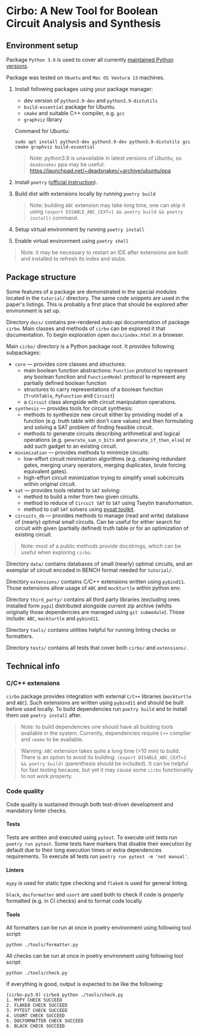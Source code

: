 # Cirbo: A New Tool for Boolean Circuit Analysis and Synthesis

## Environment setup

Package `Python 3.9` is used to cover all currently [maintained Python versions](https://devguide.python.org/versions/).

Package was tested on `Ubuntu` and `Mac OS Ventura 13` machines.

1. Install following packages using your package manager:
   - dev version of `python3.9-dev` and `python3.9-distutils`
   - `build-essential` package for Ubuntu.
   - `cmake` and suitable C++ compiler, e.g. `gcc`
   - `graphviz` library

   Command for Ubuntu:
   ```shell
   sudo apt install python3-dev python3.9-dev python3.9-distutils gcc cmake graphviz build-essential
   ```
   
   > Note: python3.9 is unavailable in latest versions of Ubuntu, so `deadsnakes`
   > ppa may be useful: https://launchpad.net/~deadsnakes/+archive/ubuntu/ppa

1. Install `poetry` ([official instruction](https://python-poetry.org/docs/)).
1. Build dist with extensions locally by running `poetry build`

   > Note: building `ABC` extension may take long time, one can skip it
   > using `(export DISABLE_ABC_CEXT=1 && poetry build && poetry install)`
   > command.

1. Setup virtual environment by running `poetry install`
1. Enable virtual environment using `poetry shell`

> Note: it may be necessary to restart an IDE after extensions
> are built and installed to refresh its index and stubs.

## Package structure

Some features of a package are demonstrated in the special modules located in
the `tutorial/` directory. The same code snippets are used in the paper's listings.
This is probably a first place that should be explored after environment is set up.

Directory `docs/` contains pre-rendered auto-api documentation of package `cirbo`.
Main classes and methods of `cirbo` can be explored it that documentation. To begin
exploration open `docs/index.html` in a browser.

Main `cirbo/` directory is a Python package root. It provides following subpackages:

- `core` &mdash; provides core classes and structures:
  - main boolean function abstractions: `Function` protocol to represent any
  boolean function and `FunctionModel` protocol to represent any partially
  defined boolean function
  - structures to carry representations of a boolean function (`TruthTable`,
  `PyFunction` and `Circuit`)
  - a `Circuit` class alongside with circuit manipulation operations.
- `synthesis` &mdash; provides tools for circuit synthesis:
  - methods to synthesize new circuit either by providing model of a function
  (e.g. truth table with don't care values) and then formulating and solving
  a SAT problem of finding feasible circuit.
  - methods to generate circuits describing arithmetical and logical operations
  (e.g. `generate_sum_n_bits` and `generate_if_then_else`) or add such gadget to
  an existing circuit.
- `minimization` &mdash; provides methods to minimize circuits:
  - low-effort circuit minimization algorithms (e.g. cleaning redundant gates,
  merging unary operators, merging duplicates, brute forcing equivalent gates).
  - high-effort circuit minimization trying to simplify small subcircuits within
  original circuit.
- `sat` &mdash; provides tools related to `SAT` solving:
  - method to build a miter from two given circuits.
  - method to reduce of `Circuit SAT` to `SAT` using Tseytin transformation.
  - method to call `SAT` solvers using [pysat toolkit](https://github.com/pysathq/pysat).
- `circuits_db` &mdash; provides methods to manage (read and write) database of
(nearly) optimal small circuits. Can be useful for either search for circuit with
given (partially defined) truth table or for an optimization of existing circuit.

> Note: most of a public methods provide docstrings, which can be useful when
> exploring `cirbo`.

Directory `data/` contains databases of small (nearly) optimal circuits, and
an exemplar of circuit encoded in BENCH format needed for `tutorial/`.

Directory `extensions/` contains C/C++ extensions written using `pybind11`.
Those extensions allow usage of `ABC` and `mockturtle` within python env.

Directory `third_party/` contains all third party libraries (excluding ones
installed form `pypi`) distributed alongside current zip archive (whilts
originally those dependencies are managed using `git submodule`). Those
include: `ABC`, `mockturtle` and `pybind11`.

Directory `tools/` contains utilities helpful for running linting checks or formatters.

Directory `tests/` contains all tests that cover both `cirbo/` and `extensions/`.

## Technical info

### C/C++ extensions

`cirbo` package provides integration with external `C/C++` libraries (`mockturtle`
and `ABC`). Such extensions are written using `pybind11` and should be built before
used locally. To build dependencies run `poetry build` and to install them  use
`poetry install` after.

> Note: to build dependencies one should have all building tools available
> in the system. Currently, dependencies require `C++` compiler and `cmake`
> to be available.

> Warning: `ABC` extension takes quite a long time (>10 min) to build. There is
> an option to avoid its building: `(export DISABLE_ABC_CEXT=1 && poetry build)`
> (parenthesis should be included). It can be helpful for fast testing because,
> but yet it may cause some `cirbo` functionality to not work property.

### Code quality

Code quality is sustained through both test-driven development and mandatory
linter checks.

#### Tests

Tests are written and executed using `pytest`. To execute unit tests run
`poetry run pytest`. Some tests have markers that disable their execution
by default due to their long execution times or extra dependencies requirements.
To  execute all tests run `poetry run pytest -m 'not manual'`.

#### Linters

`mypy` is used for static type checking and `flake8` is used for general linting.

`black`, `docformatter` and `usort` are used both to check if code is properly
formatted (e.g. in CI checks) and to format code locally.

#### Tools

All formatters can be run at once in poetry environment using following tool script:

`python ./tools/formatter.py`

All checks can be run at once in poetry environment using following tool script:

`python ./tools/check.py`

If everything is good, output is expected to be like the following:

```
(cirbo-py3.9) cirbo$ python ./tools/check.py
1. MYPY CHECK SUCCEED
2. FLAKE8 CHECK SUCCEED
3. PYTEST CHECK SUCCEED
4. USORT CHECK SUCCEED
5. DOCFORMATTER CHECK SUCCEED
6. BLACK CHECK SUCCEED
```
